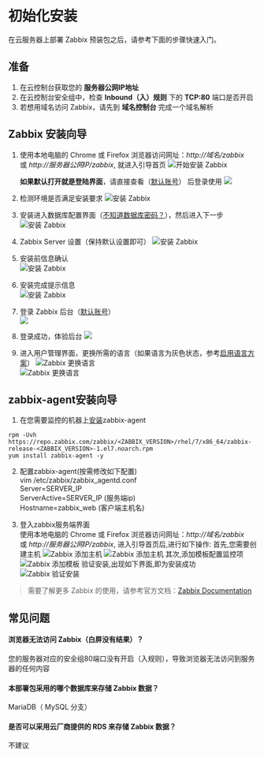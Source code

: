 # 初始化安装

在云服务器上部署 Zabbix 预装包之后，请参考下面的步骤快速入门。

## 准备

1. 在云控制台获取您的 **服务器公网IP地址** 
2. 在云控制台安全组中，检查 **Inbound（入）规则** 下的 **TCP:80** 端口是否开启
3. 若想用域名访问 Zabbix，请先到 **域名控制台** 完成一个域名解析

## Zabbix 安装向导

1. 使用本地电脑的 Chrome 或 Firefox 浏览器访问网址：*http://域名/zabbix* 或 *http://服务器公网IP/zabbix*, 就进入引导首页
   ![开始安装 Zabbix](https://libs.websoft9.com/Websoft9/DocsPicture/zh/zabbix/zabbix-installwel-websoft9.png)

   **如果默认打开就是登陆界面**，请直接查看（[默认账号](/zh/stack-accounts.html#zabbix)） 后登录使用
   ![](https://libs.websoft9.com/Websoft9/DocsPicture/zh/zabbix/zabbix-login-websoft9.png)

2. 检测环境是否满足安装要求
   ![安装 Zabbix](https://libs.websoft9.com/Websoft9/DocsPicture/zh/zabbix/zabbix-installcheck-websoft9.png)

3. 安装进入数据库配置界面（[不知道数据库密码？](/zh/stack-accounts.html#mysql)），然后进入下一步
   ![安装 Zabbix](https://libs.websoft9.com/Websoft9/DocsPicture/zh/zabbix/zabbix-installdb-websoft9.png)

4. Zabbix Server 设置（保持默认设置即可）
   ![安装 Zabbix](https://libs.websoft9.com/Websoft9/DocsPicture/zh/zabbix/zabbix-installserver-websoft9.png)

5. 安装前信息确认  
   ![安装 Zabbix](https://libs.websoft9.com/Websoft9/DocsPicture/zh/zabbix/zabbix-installsy-websoft9.png)

6. 安装完成提示信息  
   ![安装 Zabbix](https://libs.websoft9.com/Websoft9/DocsPicture/zh/zabbix/zabbix-installss-websoft9.png)

7. 登录 Zabbix 后台（[默认账号](/zh/stack-accounts.html#zabbix)）  
   ![](https://libs.websoft9.com/Websoft9/DocsPicture/zh/zabbix/zabbix-login-websoft9.png)

8. 登录成功，体验后台
   ![](https://libs.websoft9.com/Websoft9/DocsPicture/zh/zabbix/zabbix-dashboard-websoft9.png)

9. 进入用户管理界面，更换所需的语言（如果语言为灰色状态，参考[启用语言方案](/zh/solution-more.md#zabbix-多语言)）
   ![Zabbix 更换语言](https://libs.websoft9.com/Websoft9/DocsPicture/en/zabbix/zabbix-changelang-websoft9.png)  
   ![Zabbix 更换语言](https://libs.websoft9.com/Websoft9/DocsPicture/zh/zabbix/zabbix-dashboardzh-websoft9.png)

## zabbix-agent安装向导
1. 在您需要监控的机器上[安装](https://www.zabbix.com/download?zabbix=5.0&os_distribution=centos&os_version=7&db=mysql&ws=apache)zabbix-agent
```shell
rpm -Uvh https://repo.zabbix.com/zabbix/<ZABBIX_VERSION>/rhel/7/x86_64/zabbix-release-<ZABBIX_VERSION>-1.el7.noarch.rpm
yum install zabbix-agent -y
```

2. 配置zabbix-agent(按需修改如下配置)    
vim /etc/zabbix/zabbix_agentd.conf      
Server=SERVER_IP   
ServerActive=SERVER_IP (服务端ip)   
Hostname=zabbix_web (客户端主机名)   

3. 登入zabbix服务端界面   
使用本地电脑的 Chrome 或 Firefox 浏览器访问网址：*http://域名/zabbix* 或 *http://服务器公网IP/zabbix*, 进入引导首页后,进行如下操作:
首先,您需要创建主机
![Zabbix 添加主机](https://libs.websoft9.com/Websoft9/DocsPicture/zh/zabbix/zabbix-addhost-websoft9.png)
![Zabbix 添加主机](https://libs.websoft9.com/Websoft9/DocsPicture/zh/zabbix/zabbix-addhost-websoft9.png)
其次,添加模板配置监控项
![Zabbix 添加模板](https://libs.websoft9.com/Websoft9/DocsPicture/zh/zabbix/zabbix-updatetemplate-websoft9.png)
验证安装,出现如下界面,即为安装成功
![Zabbix 验证安装](https://libs.websoft9.com/Websoft9/DocsPicture/zh/zabbix/zabbix-addok-websoft9.png)

> 需要了解更多 Zabbix 的使用，请参考官方文档：[Zabbix Documentation](https://www.zabbix.com/documentation/current/)

## 常见问题

#### 浏览器无法访问 Zabbix（白屏没有结果）？

您的服务器对应的安全组80端口没有开启（入规则），导致浏览器无法访问到服务器的任何内容

#### 本部署包采用的哪个数据库来存储 Zabbix 数据？

MariaDB（ MySQL 分支）

#### 是否可以采用云厂商提供的 RDS 来存储 Zabbix 数据？

不建议
